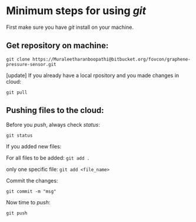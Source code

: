 # Minimum steps for using _git_
First make sure you have _git_ install on your machine.

## Get repository on machine:


```git clone https://Muraleetharanboopathi@bitbucket.org/fovcon/graphene-pressure-sensor.git```

[update] If you already have a local rpository and you made changes in cloud: 

```git pull```

## Pushing files to the cloud:

Before you _push_, always check _status_:

```git status```

If you added new files:

For all files to be added:
```git add . ```

only one specific file:
```git add <file_name> ```

Commit the changes:

```git commit -m "msg" ```

Now time to _push_:

```git push```

